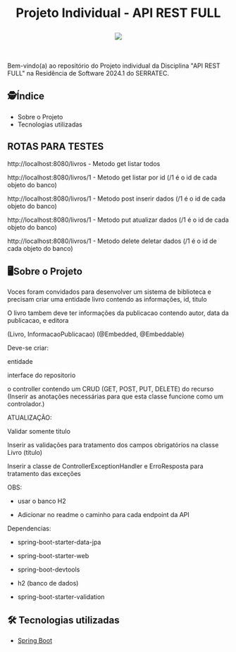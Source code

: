 <h1 align="center">
    
Projeto Individual - API REST FULL


<img src="https://miro.medium.com/v2/resize:fit:600/1*ljHUhFnaBissdRBe7DIo6g.png">
</h1>
</div>
</br>
  <p> Bem-vindo(a) ao repositório do Projeto individual da  Disciplina "API REST FULL" na Residência de Software 2024.1 do SERRATEC.</p>


## :detective:Índice

<ul>
    <li>Sobre o Projeto</li>
    <li>Tecnologias utilizadas</li>
</ul>




## ROTAS PARA TESTES
http://localhost:8080/livros - Metodo get listar todos


http://localhost:8080/livros/1 - Metodo get listar por id (/1 é o id  de cada objeto do banco)


http://localhost:8080/livros/1 - Metodo post inserir dados (/1 é o id  de cada objeto do banco)


http://localhost:8080/livros/1 - Metodo put atualizar dados (/1 é o id  de cada objeto do banco)


http://localhost:8080/livros/1 - Metodo delete deletar dados (/1 é o id  de cada objeto do banco)




## :desktop_computer:Sobre o Projeto

Voces foram convidados para desenvolver um sistema de biblioteca e precisam criar uma entidade livro contendo as informações, id, titulo

O livro tambem deve ter informações da publicacao contendo autor, data da publicacao, e editora

(Livro, InformacaoPublicacao) (@Embedded, @Embeddable)

Deve-se criar:


entidade


interface do repositorio


o controller contendo um CRUD (GET, POST, PUT, DELETE) do recurso (Inserir as anotações necessárias para que esta classe funcione como um controlador.)


ATUALIZAÇÃO: 

Validar somente titulo


Inserir as validações para tratamento dos campos obrigatórios na classe Livro (titulo) 


Inserir a classe de ControllerExceptionHandler e ErroResposta para tratamento das exceções



OBS:
- usar o banco H2

- Adicionar no readme o caminho para cada endpoint da API

Dependencias:


- spring-boot-starter-data-jpa


- spring-boot-starter-web


- spring-boot-devtools


- h2 (banco de dados)


- spring-boot-starter-validation


 



## :hammer_and_wrench: Tecnologias utilizadas

- [Spring Boot]([https://dbeaver.io/download/](https://spring.io/projects/spring-boot))





